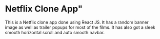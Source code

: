 <h1>Netflix Clone App"</h1>
  
This is a Netflix clone app done using React JS. It has a random banner image as well as trailer popups for most of the films. It has also got a sleek smooth horizontal scroll and auto smooth navbar.

